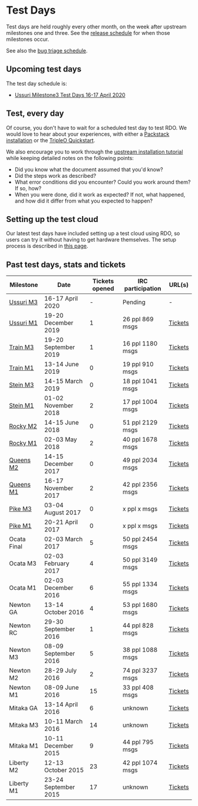 # Test Days

Test days are held roughly every other month, on the week after upstream milestones one and three. See the [release schedule](http://releases.openstack.org/train/schedule.html) for when those milestones occur.

See also the [bug triage schedule](/contribute/rdo-bugtriage/).

## Upcoming test days

The test day schedule is:

* [Ussuri Milestone3 Test Days 16-17 April 2020](/testday/ussuri/milestone3)

## Test, every day

Of course, you don't have to wait for a scheduled test day to test RDO. We would love to hear about your experiences, with either a [Packstack installation](/install/packstack) or the [TripleO Quickstart](/tripleo).

We also encourage you to work through the [upstream installation tutorial](https://docs.openstack.org/install/) while keeping detailed notes on the following points:

* Did you know what the document assumed that you'd know?
* Did the steps work as described?
* What error conditions did you encounter? Could you work around them?
  If so, how?
* When you were done, did it work as expected? If not, what happened, and
  how did it differ from what you expected to happen?

## Setting up the test cloud

Our latest test days have included setting up a test cloud using RDO, so users can try it without having to get hardware themselves. The setup process is described in [this page](/testday/settingup).

## Past test days, stats and tickets

| Milestone | Date | Tickets opened | IRC participation | URL(s) |
|-----------|------|----------------|-------------------|--------|
| [Ussuri M3](/testday/ussuri/milestone3) | 16-17 April 2020 | - | Pending | - |
| [Ussuri M1](/testday/ussuri/milestone1) | 19-20 December 2019 | 1 | 26 ppl 869 msgs | [Tickets](https://bugzilla.redhat.com/buglist.cgi?bug_status=NEW&bug_status=ASSIGNED&bug_status=POST&bug_status=MODIFIED&bug_status=ON_DEV&bug_status=ON_QA&bug_status=VERIFIED&bug_status=RELEASE_PENDING&chfield=%5BBug%20creation%5D&chfieldfrom=2019-12-16&chfieldto=2019-12-22&classification=Community&product=RDO&query_format=advanced) |
| [Train M3](/testday/train/milestone3) | 19-20 September 2019 | 1 | 16 ppl 1180 msgs | [Tickets](https://bugzilla.redhat.com/buglist.cgi?bug_status=NEW&bug_status=ASSIGNED&bug_status=POST&bug_status=MODIFIED&bug_status=ON_DEV&bug_status=ON_QA&bug_status=VERIFIED&bug_status=RELEASE_PENDING&chfield=%5BBug%20creation%5D&chfieldfrom=2019-09-19&chfieldto=2019-09-20&classification=Community&product=RDO&query_format=advanced) |
| [Train M1](/testday/train/milestone1) | 13-14 June 2019 | 0 | 19 ppl 910 msgs | [Tickets](https://bugzilla.redhat.com/buglist.cgi?bug_status=NEW&bug_status=ASSIGNED&bug_status=POST&bug_status=MODIFIED&bug_status=ON_DEV&bug_status=ON_QA&bug_status=VERIFIED&bug_status=RELEASE_PENDING&chfield=%5BBug%20creation%5D&chfieldfrom=2019-06-13&chfieldto=2019-06-14&classification=Community&product=RDO&query_format=advanced) |
| [Stein M3](/testday/stein/milestone3) | 14-15 March 2019 | 0 | 18 ppl 1041 msgs | [Tickets](https://bugzilla.redhat.com/buglist.cgi?bug_status=NEW&bug_status=ASSIGNED&bug_status=POST&bug_status=MODIFIED&bug_status=ON_DEV&bug_status=ON_QA&bug_status=VERIFIED&bug_status=RELEASE_PENDING&chfield=%5BBug%20creation%5D&chfieldfrom=2019-03-14&chfieldto=2019-03-15&classification=Community&product=RDO&query_format=advanced) |
| [Stein M1](/testday/stein/milestone1) | 01-02 November 2018 | 2 | 17 ppl 1004 msgs | [Tickets](https://bugzilla.redhat.com/buglist.cgi?chfield=%5BBug%20creation%5D&chfieldfrom=2018-11-01&chfieldto=2018-11-02&classification=Community&product=RDO&query_format=advanced) |
| [Rocky M2](/testday/rocky/milestone2) | 14-15 June 2018 | 0 | 51 ppl 2129 msgs |[Tickets](https://bugzilla.redhat.com/buglist.cgi?bug_status=NEW&bug_status=ASSIGNED&bug_status=POST&bug_status=MODIFIED&bug_status=ON_DEV&bug_status=ON_QA&bug_status=VERIFIED&bug_status=RELEASE_PENDING&chfield=%5BBug%20creation%5D&chfieldfrom=2018-06-14&chfieldto=2018-06-15&classification=Community&product=RDO&query_format=advanced) |
| [Rocky M1](/testday/rocky/milestone1) | 02-03 May 2018 | 2 | 40 ppl 1678 msgs | [Tickets](https://bugzilla.redhat.com/buglist.cgi?bug_status=NEW&bug_status=ASSIGNED&bug_status=POST&bug_status=MODIFIED&bug_status=ON_DEV&bug_status=ON_QA&bug_status=VERIFIED&bug_status=RELEASE_PENDING&chfield=%5BBug%20creation%5D&chfieldfrom=2018-05-03&chfieldto=2018-05-04&classification=Community&product=RDO&query_format=advanced) |
| [Queens M2](/testday/queens/milestone2) | 14-15 December 2017 | 0 | 49 ppl 2034 msgs | [Tickets](https://bugzilla.redhat.com/buglist.cgi?bug_status=NEW&bug_status=ASSIGNED&bug_status=POST&bug_status=MODIFIED&bug_status=ON_DEV&bug_status=ON_QA&bug_status=VERIFIED&bug_status=RELEASE_PENDING&chfield=%5BBug%20creation%5D&chfieldfrom=2017-12-14&chfieldto=2017-12-15&classification=Community&product=RDO&query_format=advanced) |
| [Queens M1](/testday/queens/milestone1) | 16-17 November 2017 | 2 | 42 ppl 2356 msgs | [Tickets](https://bugzilla.redhat.com/buglist.cgi?bug_status=NEW&bug_status=ASSIGNED&bug_status=POST&bug_status=MODIFIED&bug_status=ON_DEV&bug_status=ON_QA&bug_status=VERIFIED&bug_status=RELEASE_PENDING&chfield=%5BBug%20creation%5D&chfieldfrom=2017-11-14&chfieldto=2017-11-18&classification=Community&product=RDO&query_format=advanced) |
| [Pike M3](/testday/pike/milestone3) | 03-04 August 2017 | 0 | x ppl x msgs | [Tickets](https://bugzilla.redhat.com/buglist.cgi?bug_status=NEW&bug_status=ASSIGNED&bug_status=POST&bug_status=MODIFIED&bug_status=ON_DEV&bug_status=ON_QA&bug_status=VERIFIED&bug_status=RELEASE_PENDING&chfield=%5BBug%20creation%5D&chfieldfrom=2017-08-03&chfieldto=2017-08-06&classification=Community&product=RDO&query_format=advanced) |
| [Pike M1](/testday/pike/milestone1) | 20-21 April 2017 | 0 | x ppl x msgs | [Tickets](https://bugzilla.redhat.com/buglist.cgi?bug_status=NEW&bug_status=ASSIGNED&bug_status=POST&bug_status=MODIFIED&bug_status=ON_DEV&bug_status=ON_QA&bug_status=VERIFIED&bug_status=RELEASE_PENDING&chfield=%5BBug%20creation%5D&chfieldfrom=2017-04-20&chfieldto=2017-04-23&classification=Community&product=RDO&query_format=advanced) |
| Ocata Final | 02-03 March 2017 | 5 | 50 ppl 2454 msgs | [Tickets](https://bugzilla.redhat.com/buglist.cgi?bug_status=NEW&bug_status=ASSIGNED&bug_status=POST&bug_status=MODIFIED&bug_status=ON_DEV&bug_status=ON_QA&bug_status=VERIFIED&bug_status=RELEASE_PENDING&bug_status=CLOSED&chfield=%5BBug%20creation%5D&chfieldfrom=2017-02-27&chfieldto=2017-03-05&classification=Community&product=RDO&query_format=advanced) |
| Ocata M3 | 02-03 February 2017 | 4 | 50 ppl 3149 msgs | [Tickets](https://bugzilla.redhat.com/buglist.cgi?bug_status=NEW&bug_status=ASSIGNED&bug_status=POST&bug_status=MODIFIED&bug_status=ON_DEV&bug_status=ON_QA&bug_status=VERIFIED&bug_status=RELEASE_PENDING&bug_status=CLOSED&chfield=%5BBug%20creation%5D&chfieldfrom=2017-01-30&chfieldto=2017-02-05&classification=Community&product=RDO&query_format=advanced) |
| Ocata M1 | 02-03 December 2016 | 6 | 55 ppl 1334 msgs  | [Tickets](http://tm3.org/cu) |
| Newton GA | 13-14 October 2016 | 4 | 53 ppl 1680 msgs | [Tickets](https://bugzilla.redhat.com/buglist.cgi?bug_status=NEW&bug_status=ASSIGNED&bug_status=POST&bug_status=MODIFIED&bug_status=ON_DEV&bug_status=ON_QA&bug_status=VERIFIED&bug_status=RELEASE_PENDING&chfield=%5BBug%20creation%5D&chfieldfrom=2016-10-12&chfieldto=2016-10-15&classification=Community&list_id=4344410&product=RDO&query_format=advanced)  |
| Newton RC | 29-30 September 2016 | 1 | 44 ppl 828 msgs | [Tickets](https://bugzilla.redhat.com/buglist.cgi?bug_status=NEW&bug_status=ASSIGNED&bug_status=POST&bug_status=MODIFIED&bug_status=ON_DEV&bug_status=ON_QA&bug_status=VERIFIED&bug_status=RELEASE_PENDING&chfield=%5BBug%20creation%5D&chfieldfrom=2016-09-28&chfieldto=2016-10-01&classification=Community&list_id=4344410&product=RDO&query_format=advanced)  |
| Newton M3  | 08-09 September 2016 | 5 | 38 ppl 1088 msgs | [Tickets](https://bugzilla.redhat.com/buglist.cgi?bug_status=NEW&bug_status=ASSIGNED&bug_status=POST&bug_status=MODIFIED&bug_status=ON_DEV&bug_status=ON_QA&bug_status=VERIFIED&bug_status=RELEASE_PENDING&chfield=%5BBug%20creation%5D&chfieldfrom=2016-09-07&chfieldto=2016-09-10&classification=Community&list_id=4344410&product=RDO&query_format=advanced)  |
| Newton M2 | 28-29 July 2016 | 2 | 74 ppl 3237 msgs  | [Tickets](https://bugzilla.redhat.com/buglist.cgi?bug_status=NEW&bug_status=ASSIGNED&bug_status=POST&bug_status=MODIFIED&bug_status=ON_DEV&bug_status=ON_QA&bug_status=VERIFIED&bug_status=RELEASE_PENDING&chfield=%5BBug%20creation%5D&chfieldfrom=2016-07-27&chfieldto=2016-07-30&classification=Community&list_id=4344410&product=RDO&query_format=advanced) |
| Newton M1 | 08-09 June 2016 | 15 | 33 ppl 408 msgs | [Tickets](https://bugzilla.redhat.com/buglist.cgi?bug_status=NEW&bug_status=ASSIGNED&bug_status=POST&bug_status=MODIFIED&bug_status=ON_DEV&bug_status=ON_QA&bug_status=VERIFIED&bug_status=RELEASE_PENDING&chfield=%5BBug%20creation%5D&chfieldfrom=2016-06-08&chfieldto=2016-06-11&classification=Community&list_id=4344410&product=RDO&query_format=advanced) |
| Mitaka GA | 13-14 April 2016 | 6 | unknown | [Tickets](http://tm3.org/rdo-mitaka-test) |
| Mitaka M3 | 10-11 March 2016 | 14 | unknown | [Tickets](https://bugzilla.redhat.com/buglist.cgi?bug_status=NEW&bug_status=ASSIGNED&bug_status=POST&bug_status=MODIFIED&bug_status=ON_DEV&bug_status=ON_QA&bug_status=VERIFIED&bug_status=RELEASE_PENDING&chfield=%5BBug%20creation%5D&chfieldfrom=2016-03-09&chfieldto=2016-03-12&classification=Community&list_id=4344410&product=RDO&query_format=advanced) |
| Mitaka M1 | 10-11 December 2015 | 9 | 44 ppl 795 msgs  | [Tickets](https://goo.gl/51Dz97) |
| Liberty M2 | 12-13 October 2015 | 23 | 42 ppl 1074 msgs | [Tickets](https://goo.gl/D6VeQ0) |
| Liberty M1 | 23-24 September 2015 | 17 | unknown | [Tickets](https://goo.gl/OIPNt3) |
